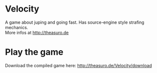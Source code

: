Velocity
========

A game about juping and going fast. Has source-engine style strafing mechanics.  
More infos at http://theasuro.de

Play the game
=======

Download the compiled game here: http://theasuro.de/Velocity/download
